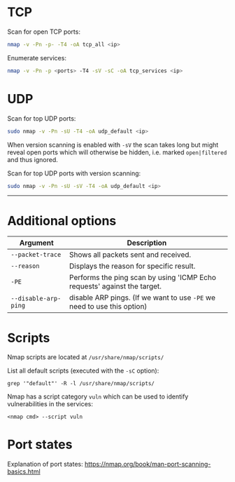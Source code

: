 # TCP

Scan for open TCP ports:
```bash
nmap -v -Pn -p- -T4 -oA tcp_all <ip>
```

Enumerate services:
```bash
nmap -v -Pn -p <ports> -T4 -sV -sC -oA tcp_services <ip>
```

# UDP

Scan for top UDP ports:
```bash
sudo nmap -v -Pn -sU -T4 -oA udp_default <ip>
```

When version scanning is enabled with `-sV` the scan takes long but might reveal open ports which will otherwise be hidden, i.e. marked `open|filtered` and thus ignored.

Scan for top UDP ports with version scanning:
```bash
sudo nmap -v -Pn -sU -sV -T4 -oA udp_default <ip>
```

---
# Additional options

| Argument             | Description                                                              |
| -------------------- | ------------------------------------------------------------------------ |
| `--packet-trace`     | Shows all packets sent and received.                                     |
| `--reason`           | Displays the reason for specific result.                                 |
| `-PE`                | Performs the ping scan by using 'ICMP Echo requests' against the target. |
| `--disable-arp-ping` | disable ARP pings. (If we want to use `-PE` we need to use this option)  |
# Scripts

Nmap scripts are located at `/usr/share/nmap/scripts/`

List all default scripts (executed with the `-sC` option): 
```
grep '"default"' -R -l /usr/share/nmap/scripts/
```

Nmap has a script category `vuln` which can be used to identify vulnerabilities in the services:
```
<nmap cmd> --script vuln
```

# Port states

Explanation of port states: https://nmap.org/book/man-port-scanning-basics.html 